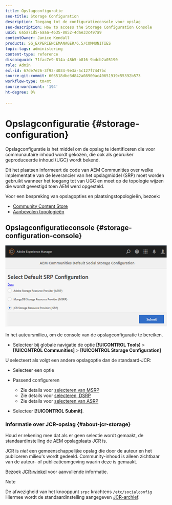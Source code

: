 ```yaml
---
title: Opslagconfiguratie
seo-title: Storage Configuration
description: Toegang tot de configuratieconsole voor opslag
seo-description: How to access the Storage Configuration Console
uuid: 6a5a71d5-6aaa-4635-8852-4dae33c497a9
contentOwner: Janice Kendall
products: SG_EXPERIENCEMANAGER/6.5/COMMUNITIES
topic-tags: administering
content-type: reference
discoiquuid: 71fac7e9-814a-48b5-b816-9bdcb2a05190
role: Admin
exl-id: 67de7e26-3f93-4034-9e3a-5c127f7447bc
source-git-commit: 603518dbe3d842a08900ac40651919c55392b573
workflow-type: tm+mt
source-wordcount: '194'
ht-degree: 0%

---
```


# Opslagconfiguratie {#storage-configuration}

Opslagconfiguratie is het middel om de opslag te identificeren die voor communautaire inhoud wordt gekozen, die ook als gebruiker geproduceerde inhoud (UGC) wordt bekend.

Dit het plaatsen informeert de code van AEM Communities over welke implementatie van de leverancier van het opslagmiddel (SRP) moet worden gebruikt wanneer het toegang tot van UGC en moet op de topologie wijzen die wordt gevestigd toen AEM werd opgesteld.

Voor een bespreking van opslagopties en plaatsingstopologieën, bezoek:

* [Community Content Store](working-with-srp.md)
* [Aanbevolen topologieën](topologies.md)

## Opslagconfiguratieconsole {#storage-configuration-console}

![jsrp-configuration](assets/jsrp-configuration.png)

In het auteursmilieu, om de console van de opslagconfiguratie te bereiken.

* Selecteer bij globale navigatie de optie **[!UICONTROL Tools]** > **[!UICONTROL Communities]** > **[!UICONTROL Storage Configuration]**

U selecteert als volgt een andere opslagoptie dan de standaard-JCR:

* Selecteer een optie
* Passend configureren

   * Zie details voor [selecteren van MSRP](msrp.md#select-msrp)
   * Zie details voor [selecteren, DSRP](dsrp.md#select-dsrp)
   * Zie details voor [selecteren van ASRP](asrp.md#select-asrp)

* Selecteer **[!UICONTROL Submit]**.

### Informatie over JCR-opslag {#about-jcr-storage}

Houd er rekening mee dat als er geen selectie wordt gemaakt, de standaardinstelling de AEM opslagplaats JCR is.

JCR is *niet* een gemeenschappelijke opslag die door de auteur en het publiceren milieu&#39;s wordt gedeeld. Community-inhoud is alleen zichtbaar van de auteur- of publicatieomgeving waarin deze is gemaakt.

Bezoek [JCR-winkel](jsrp.md) voor aanvullende informatie.

>[!NOTE]
>
>De afwezigheid van het knooppunt `srpc` krachtens `/etc/socialconfig` Hiermee wordt de standaardinstelling aangegeven [JCR-archief](jsrp.md).
